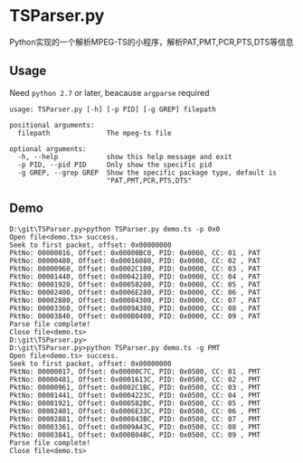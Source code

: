 # TSParser.py
Python实现的一个解析MPEG-TS的小程序，解析PAT,PMT,PCR,PTS,DTS等信息

## Usage

Need `python 2.7` or later, beacause `argparse` required

	usage: TSParser.py [-h] [-p PID] [-g GREP] filepath

	positional arguments:
	  filepath              The mpeg-ts file

	optional arguments:
	  -h, --help            show this help message and exit
	  -p PID, --pid PID     Only show the specific pid
	  -g GREP, --grep GREP  Show the specific package type, default is
	                        "PAT,PMT,PCR,PTS,DTS"

## Demo

	D:\git\TSParser.py>python TSParser.py demo.ts -p 0x0
	Open file<demo.ts> success.
	Seek to first packet, offset: 0x00000000
	PktNo: 00000016, Offset: 0x00000BC0, PID: 0x0000, CC: 01 , PAT
	PktNo: 00000480, Offset: 0x00016080, PID: 0x0000, CC: 02 , PAT
	PktNo: 00000960, Offset: 0x0002C100, PID: 0x0000, CC: 03 , PAT
	PktNo: 00001440, Offset: 0x00042180, PID: 0x0000, CC: 04 , PAT
	PktNo: 00001920, Offset: 0x00058200, PID: 0x0000, CC: 05 , PAT
	PktNo: 00002400, Offset: 0x0006E280, PID: 0x0000, CC: 06 , PAT
	PktNo: 00002880, Offset: 0x00084300, PID: 0x0000, CC: 07 , PAT
	PktNo: 00003360, Offset: 0x0009A380, PID: 0x0000, CC: 08 , PAT
	PktNo: 00003840, Offset: 0x000B0400, PID: 0x0000, CC: 09 , PAT
	Parse file complete!
	Close file<demo.ts>
	D:\git\TSParser.py>
	D:\git\TSParser.py>python TSParser.py demo.ts -g PMT
	Open file<demo.ts> success.
	Seek to first packet, offset: 0x00000000
	PktNo: 00000017, Offset: 0x00000C7C, PID: 0x0500, CC: 01 , PMT
	PktNo: 00000481, Offset: 0x0001613C, PID: 0x0500, CC: 02 , PMT
	PktNo: 00000961, Offset: 0x0002C1BC, PID: 0x0500, CC: 03 , PMT
	PktNo: 00001441, Offset: 0x0004223C, PID: 0x0500, CC: 04 , PMT
	PktNo: 00001921, Offset: 0x000582BC, PID: 0x0500, CC: 05 , PMT
	PktNo: 00002401, Offset: 0x0006E33C, PID: 0x0500, CC: 06 , PMT
	PktNo: 00002881, Offset: 0x000843BC, PID: 0x0500, CC: 07 , PMT
	PktNo: 00003361, Offset: 0x0009A43C, PID: 0x0500, CC: 08 , PMT
	PktNo: 00003841, Offset: 0x000B04BC, PID: 0x0500, CC: 09 , PMT
	Parse file complete!
	Close file<demo.ts>